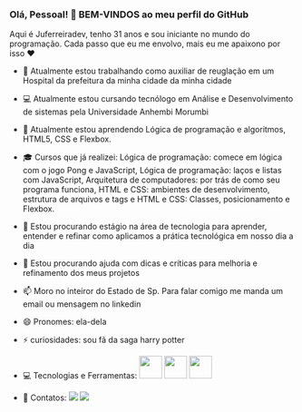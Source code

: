 ### Olá, Pessoal! 👋 BEM-VINDOS ao meu perfil do GitHub
  Aqui é Juferreiradev, tenho 31 anos e sou iniciante no mundo do programação. Cada passo que eu me envolvo, mais eu me apaixono por isso ❤️ 


- 🔭 Atualmente estou trabalhando como auxiliar de reuglação em um Hospital da prefeitura da minha cidade da minha cidade 
- 💻 Atualmente estou cursando tecnólogo em Análise e Desenvolvimento de sistemas pela Universidade Anhembi Morumbi
- 🌱 Atualmente estou aprendendo Lógica de programação e algoritmos, HTML5, CSS e Flexbox.
- 🎓 Cursos que já realizei:  Lógica de programação: comece em lógica com o jogo Pong e JavaScript, Lógica de programação: laços e listas com JavaScript, Arquitetura de computadores: por trás de como seu programa funciona, HTML e CSS: ambientes de desenvolvimento, estrutura de arquivos e tags e HTML e CSS: Classes, posicionamento e Flexbox. 
- 👯 Estou procurando estágio na área de tecnologia para aprender, entender e refinar como aplicamos a prática tecnológica em nosso dia a dia 
- 🤔  Estou procurando ajuda com dicas e críticas para melhoria e refinamento dos meus projetos
- 📫 Moro no inteiror do Estado de Sp. Para falar comigo me manda um email ou mensagem no linkedin
- 😄 Pronomes: ela-dela
- ⚡ curiosidades: sou fã da saga harry potter









-  💻 Tecnologias e Ferramentas: <img src="https://cdn.jsdelivr.net/gh/devicons/devicon/icons/css3/css3-original-wordmark.svg" width="40" height="40" /> 
                                  <img src="https://cdn.jsdelivr.net/gh/devicons/devicon/icons/html5/html5-original-wordmark.svg" width="40" height="40" />
                                  <img src="https://cdn.jsdelivr.net/gh/devicons/devicon/icons/javascript/javascript-original.svg" width="40" height="40" />
                                  
- 📱 Contatos:      <a href = "mailto: jurferreira23@gmail.com"><img loading="lazy" src="https://img.shields.io/badge/Gmail-D14836?style=for-the-badge&logo=gmail&logoColor=white" target="_blank"></a>        <a href="https://www.linkedin.com/in/juliana-ferreira-3b9721211" target="_blank"><img loading="lazy" src="https://img.shields.io/badge/-LinkedIn-%230077B5?style=for-the-badge&logo=linkedin&logoColor=white" target="_blank"></a>   
</div>

